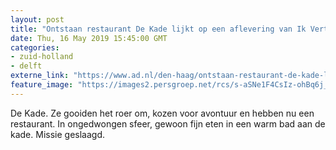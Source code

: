 ```yaml
---
layout: post
title: "Ontstaan restaurant De Kade lijkt op een aflevering van Ik Vertrek"
date: Thu, 16 May 2019 15:45:00 GMT
categories: 
- zuid-holland 
- delft 
externe_link: "https://www.ad.nl/den-haag/ontstaan-restaurant-de-kade-lijkt-op-een-aflevering-van-ik-vertrek~a72bd070/"
feature_image: "https://images2.persgroep.net/rcs/s-aSNe1F4CsIz-ohBq6j_B9XLPw/diocontent/148415301/_fitwidth/400/?appId=21791a8992982cd8da851550a453bd7f&quality=0.7"
---
```


De Kade. Ze gooiden het roer om, kozen voor avontuur en hebben nu een restaurant. In ongedwongen sfeer, gewoon fijn eten in een warm bad aan de kade. Missie geslaagd.
